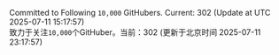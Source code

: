 Committed to Following `10,000` GitHubers. Current: <!-- FOLLOWING_COUNT -->302<!-- FOLLOWING_COUNT --> (Update at UTC <!-- LAST_UPDATED -->2025-07-11 15:17:57<!-- LAST_UPDATED -->)<br>
致力于关注`10,000`个GitHuber。当前：<!-- FOLLOWING_COUNT -->302<!-- FOLLOWING_COUNT --> (更新于北京时间 <!-- LAST_UPDATED_CST -->2025-07-11 23:17:57<!-- LAST_UPDATED_CST -->)

